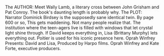 The AUTHOR: Meet Wally Lamb, a literary cross between John Grisham and Pat Conroy.
The book's daunting length is probably why.
The PLOT: Narrator Dominick Birdsey is the supposedly sane identical twin.
By page 600 or so, This gets maddening.
Not many people realize that.
The institution where the teen-agers live is filled with windows that let crystal light shine through.
If David keeps everything in, Lisa (Brittany Murphy) lets everything out.
Poitier is used for his iconic presence here.
Oprah Winfrey Presents: David and Lisa, Produced by Harpo films.
Oprah Winfrey and Kate Forte, executive producers.
